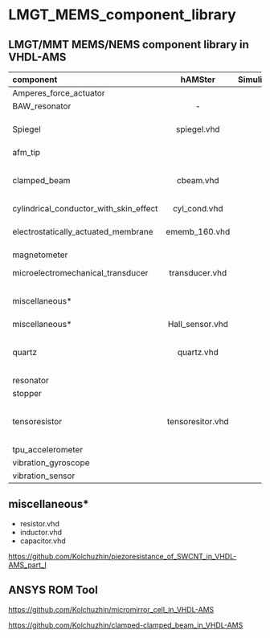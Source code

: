 # LMGT_MEMS_component_library

## LMGT/MMT MEMS/NEMS component library in VHDL-AMS

| component                              |    hAMSter       | Simulink |  TestBench   |                   description               |
|:---------------------------------------|:----------------:|:--------:|:------------:|:--------------------------------------------|
| Amperes_force_actuator                 |                  |          |              | in progress                                 |
| BAW_resonator                          |   -              |          |              | s2p file                                    |
| Spiegel                                | spiegel.vhd      |          |              | analytical model of micromirror             |
| afm_tip                                |                  |          |              | in progress                                 |
| clamped_beam                           | cbeam.vhd        |          |              | VHDL-AMS generated code from ANSYS          |
| cylindrical_conductor_with_skin_effect | cyl_cond.vhd     |          |              | in progress                                 |
| electrostatically_actuated_membrane    | ememb_160.vhd    |          |              | generated by ANSYS ROM Tool                 |
| magnetometer                           |                  |          |              | in progress                                 |
| microelectromechanical_transducer      | transducer.vhd   |          |              | analytical model                            |
| miscellaneous*                         |                  |          |              | resistor, inductor, capacitor               |
| miscellaneous*                         | Hall_sensor.vhd  |          | SystemVision | Hall sensor                                 |
| quartz                                 | quartz.vhd       |          |              | equivalent RLC circuit (BDV), 2nd ODE, H(s) |
| resonator                              |                  |          |              | in progress                                 |
| stopper                                |                  |          |              | in progress                                 |
| tensoresistor                          | tensoresitor.vhd |          |              | analytical model of Me-tensoresistor        |
| tpu_accelerometer                      |                  |          |              | in progress                                 |
| vibration_gyroscope                    |                  |          |              | in progress                                 |
| vibration_sensor                       |                  |          |              | in progress                                 |

## miscellaneous*

* resistor.vhd
* inductor.vhd
* capacitor.vhd 


https://github.com/Kolchuzhin/piezoresistance_of_SWCNT_in_VHDL-AMS_part_I

## ANSYS ROM Tool
https://github.com/Kolchuzhin/micromirror_cell_in_VHDL-AMS

https://github.com/Kolchuzhin/clamped-clamped_beam_in_VHDL-AMS
